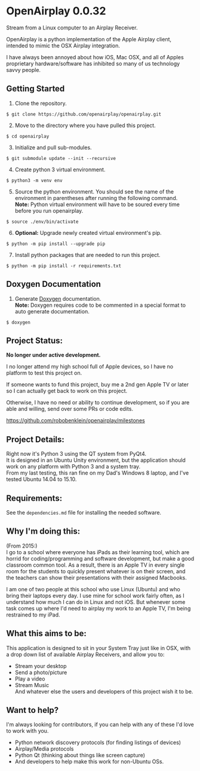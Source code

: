 # OpenAirplay 0.0.32

Stream from a Linux computer to an Airplay Receiver.

OpenAirplay is a python implementation of the Apple Airplay client, intended to mimic the OSX Airplay integration.

I have always been annoyed about how iOS, Mac OSX, and all of Apples proprietary hardware/software has inhibited so many of us technology savvy people.  

## Getting Started

1. Clone the repository.  
```
$ git clone https://github.com/openairplay/openairplay.git
```

2. Move to the directory where you have pulled this project.  
```
$ cd openairplay
```

3. Initialize and pull sub-modules.  
```
$ git submodule update --init --recursive
```

4. Create python 3 virtual environment.  
```
$ python3 -m venv env
```

5. Source the python environment.  You should see the name of the environment in parentheses after running the following command.  
__Note:__ Python virtual environment will have to be soured every time before you run openairplay.   
```
$ source ./env/bin/activate
```

6. __Optional:__ Upgrade newly created virtual environment's pip.  
```
$ python -m pip install --upgrade pip
```

7. Install python packages that are needed to run this project.  
```
$ python -m pip install -r requirements.txt
```

## Doxygen Documentation

1. Generate [Doxygen](https://www.doxygen.nl/manual/docblocks.html) documentation.  
__Note:__ Doxygen requires code to be commented in a special format to auto generate documentation.  
```
$ doxygen
```

## Project Status:

**No longer under active development.**

I no longer attend my high school full of Apple devices, so I have no platform to test this project on.

If someone wants to fund this project, buy me a 2nd gen Apple TV or later so I can actually get back to work on this project.

Otherwise, I have no need or ability to continue development, so if you are able and willing, send over some PRs or code edits.

https://github.com/robobenklein/openairplay/milestones

## Project Details:

Right now it's Python 3 using the QT system from PyQt4.  
It is designed in an Ubuntu Unity environment, but the application should work on any platform with Python 3 and a system tray.  
From my last testing, this ran fine on my Dad's Windows 8 laptop, and I've tested Ubuntu 14.04 to 15.10.

## Requirements:

See the `dependencies.md` file for installing the needed software.

## Why I'm doing this:

(From 2015:)  
I go to a school where everyone has iPads as their learning tool, which are horrid for coding/programming and software development, but make a good classroom common tool. As a result, there is an Apple TV in every single room for the students to quickly present whatever is on their screen, and the teachers can show their presentations with their assigned Macbooks.

I am one of two people at this school who use Linux (Ubuntu) and who bring their laptops every day. I use mine for school work fairly often, as I understand how much I can do in Linux and not iOS. But whenever some task comes up where I'd need to airplay my work to an Apple TV, I'm being restrained to my iPad.

## What this aims to be:

This application is designed to sit in your System Tray just like in OSX, with a drop down list of available Airplay Receivers, and allow you to:
- Stream your desktop  
- Send a photo/picture  
- Play a video  
- Stream Music  
And whatever else the users and developers of this project wish it to be.

## Want to help?

I'm always looking for contributors, if you can help with any of these I'd love to work with you.  
 * Python network discovery protocols (for finding listings of devices)
 * Airplay/Media protocols
 * Python Qt (thinking about things like screen capture)
 * And developers to help make this work for non-Ubuntu OSs.

